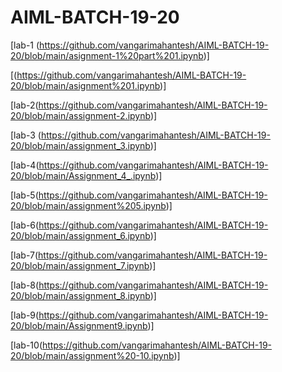 
# AIML-BATCH-19-20
[lab-1 (https://github.com/vangarimahantesh/AIML-BATCH-19-20/blob/main/asignment-1%20part%201.ipynb)]

[(https://github.com/vangarimahantesh/AIML-BATCH-19-20/blob/main/asignment%201.ipynb)]

[lab-2(https://github.com/vangarimahantesh/AIML-BATCH-19-20/blob/main/assignment-2.ipynb)]

[lab-3 (https://github.com/vangarimahantesh/AIML-BATCH-19-20/blob/main/assignment_3.ipynb)]

[lab-4(https://github.com/vangarimahantesh/AIML-BATCH-19-20/blob/main/Assignment_4_.ipynb)]

[lab-5(https://github.com/vangarimahantesh/AIML-BATCH-19-20/blob/main/assignment%205.ipynb)]

[lab-6(https://github.com/vangarimahantesh/AIML-BATCH-19-20/blob/main/assignment_6.ipynb)]

[lab-7(https://github.com/vangarimahantesh/AIML-BATCH-19-20/blob/main/assignment_7.ipynb)]

[lab-8(https://github.com/vangarimahantesh/AIML-BATCH-19-20/blob/main/assignment_8.ipynb)]

[lab-9(https://github.com/vangarimahantesh/AIML-BATCH-19-20/blob/main/Assignment9.ipynb)]

[lab-10(https://github.com/vangarimahantesh/AIML-BATCH-19-20/blob/main/assignment%20-10.ipynb)]
